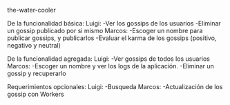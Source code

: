 the-water-cooler


De la funcionalidad básica:
Luigi:
-Ver los gossips de los usuarios
-Eliminar un gossip publicado por si mismo
Marcos:
-Escoger un nombre para publicar gossips, y publicarlos
-Evaluar el karma de los gossips (positivo, negativo y neutral)



De la funcionalidad agregada:
Luigi:
-Ver gossips de todos los usuarios
Marcos:
-Escoger un nombre y ver los logs de la aplicación.
-Eliminar un gossip y recuperarlo



Requerimientos opcionales:
Luigi:
-Busqueda
Marcos:
-Actualización de los gossip con Workers

